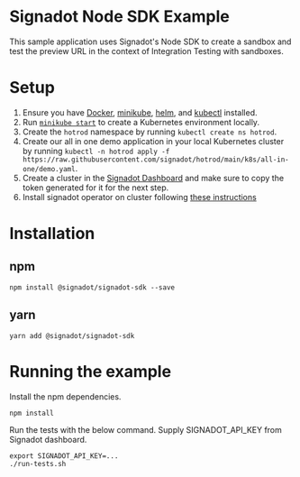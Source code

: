 # Signadot Node SDK Example

This sample application uses Signadot's Node SDK to create a sandbox and test the preview URL in the context of Integration Testing with sandboxes.

# Setup

1. Ensure you have [Docker](https://www.docker.com/), [minikube](https://minikube.sigs.k8s.io/docs/), [helm](https://helm.sh/), and [kubectl](https://kubernetes.io/docs/tasks/tools/) installed.
2. Run [`minikube start`](https://minikube.sigs.k8s.io/docs/start/) to create a Kubernetes environment locally.
3. Create the `hotrod` namespace by running `kubectl create ns hotrod`.
4. Create our all in one demo application in your local Kubernetes cluster by running `kubectl -n hotrod apply -f https://raw.githubusercontent.com/signadot/hotrod/main/k8s/all-in-one/demo.yaml`.
5. Create a cluster in the [Signadot Dashboard](https://app.signadot.com/) and make sure to copy the token generated for it for the next step.
6. Install signadot operator on cluster following [these instructions](https://docs.signadot.com/docs/installation#signadot-operator)

# Installation

## npm

```shell
npm install @signadot/signadot-sdk --save
```

## yarn

```shell
yarn add @signadot/signadot-sdk
```

# Running the example

Install the npm dependencies.
```shell
npm install
```

Run the tests with the below command. Supply SIGNADOT_API_KEY from Signadot dashboard.
```shell
export SIGNADOT_API_KEY=...
./run-tests.sh
```
